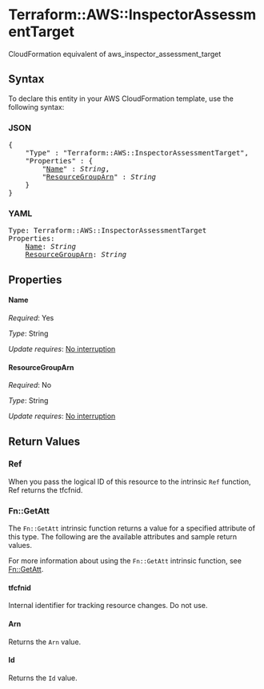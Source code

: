 # Terraform::AWS::InspectorAssessmentTarget

CloudFormation equivalent of aws_inspector_assessment_target

## Syntax

To declare this entity in your AWS CloudFormation template, use the following syntax:

### JSON

<pre>
{
    "Type" : "Terraform::AWS::InspectorAssessmentTarget",
    "Properties" : {
        "<a href="#name" title="Name">Name</a>" : <i>String</i>,
        "<a href="#resourcegrouparn" title="ResourceGroupArn">ResourceGroupArn</a>" : <i>String</i>
    }
}
</pre>

### YAML

<pre>
Type: Terraform::AWS::InspectorAssessmentTarget
Properties:
    <a href="#name" title="Name">Name</a>: <i>String</i>
    <a href="#resourcegrouparn" title="ResourceGroupArn">ResourceGroupArn</a>: <i>String</i>
</pre>

## Properties

#### Name

_Required_: Yes

_Type_: String

_Update requires_: [No interruption](https://docs.aws.amazon.com/AWSCloudFormation/latest/UserGuide/using-cfn-updating-stacks-update-behaviors.html#update-no-interrupt)

#### ResourceGroupArn

_Required_: No

_Type_: String

_Update requires_: [No interruption](https://docs.aws.amazon.com/AWSCloudFormation/latest/UserGuide/using-cfn-updating-stacks-update-behaviors.html#update-no-interrupt)

## Return Values

### Ref

When you pass the logical ID of this resource to the intrinsic `Ref` function, Ref returns the tfcfnid.

### Fn::GetAtt

The `Fn::GetAtt` intrinsic function returns a value for a specified attribute of this type. The following are the available attributes and sample return values.

For more information about using the `Fn::GetAtt` intrinsic function, see [Fn::GetAtt](https://docs.aws.amazon.com/AWSCloudFormation/latest/UserGuide/intrinsic-function-reference-getatt.html).

#### tfcfnid

Internal identifier for tracking resource changes. Do not use.

#### Arn

Returns the <code>Arn</code> value.

#### Id

Returns the <code>Id</code> value.

